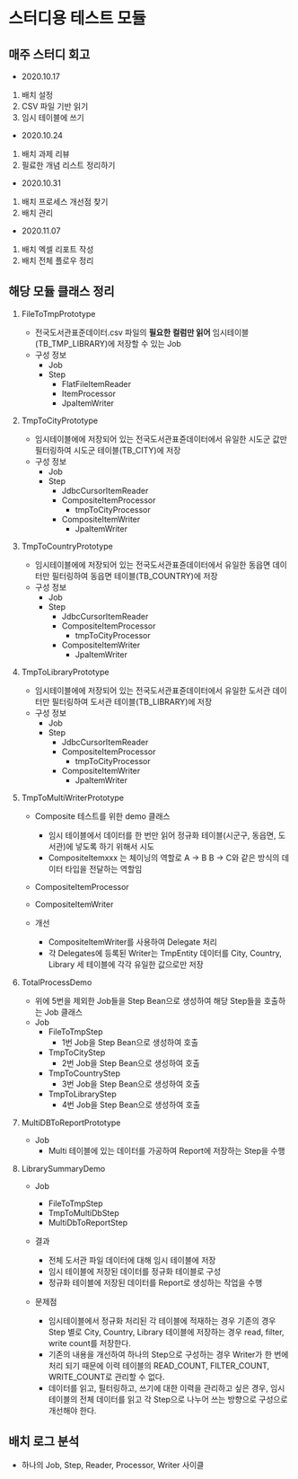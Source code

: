 # 스터디용 테스트 모듈

## 매주 스터디 회고
- 2020.10.17

1. 배치 설정
2. CSV 파일 기반 읽기
3. 임시 테이블에 쓰기

- 2020.10.24

1. 배치 과제 리뷰
2. 필료한 개념 리스트 정리하기

- 2020.10.31

1. 배치 프로세스 개선점 찾기
2. 배치 관리

- 2020.11.07

1. 배치 엑셀 리포트 작성
2. 배치 전체 플로우 정리

## 해당 모듈 클래스 정리
1. FileToTmpPrototype
    - 전국도서관표준데이터.csv 파일의 **필요한 컬럼만 읽어** 임시테이블(TB_TMP_LIBRARY)에 저장할 수 있는 Job
    - 구성 정보
        - Job
        - Step
            - FlatFileItemReader
            - ItemProcessor
            - JpaItemWriter

2. TmpToCityPrototype
    - 임시테이블에에 저장되어 있는 전국도서관표쥰데이터에서 유일한 시도군 값만 필터링하여 시도군 테이블(TB_CITY)에 저장
    - 구성 정보
        - Job
        - Step
            - JdbcCursorItemReader
            - CompositeItemProcessor
                - tmpToCityProcessor
            - CompositeItemWriter
                - JpaItemWriter
 
3. TmpToCountryPrototype
    - 임시테이블에에 저장되어 있는 전국도서관표쥰데이터에서 유일한 동읍면 데이터만 필터링하여 동읍면 테이블(TB_COUNTRY)에 저장 
   - 구성 정보
        - Job
        - Step
            - JdbcCursorItemReader
            - CompositeItemProcessor
                - tmpToCityProcessor
            - CompositeItemWriter
                - JpaItemWriter

4. TmpToLibraryPrototype
    - 임시테이블에에 저장되어 있는 전국도서관표쥰데이터에서 유일한 도서관 데이터만 필터링하여 도서관 테이블(TB_LIBRARY)에 저장
    - 구성 정보
        - Job
        - Step
            - JdbcCursorItemReader
            - CompositeItemProcessor
                - tmpToCityProcessor
            - CompositeItemWriter
                - JpaItemWriter

5. TmpToMultiWriterPrototype
    - Composite 테스트를 위한 demo 클래스
        - 임시 테이블에서 데이터를 한 번만 읽어 정규화 테이블(시군구, 동읍면, 도서관)에 넣도록 하기 위해서 시도
        - CompositeItemxxx 는 체이닝의 역할로 A -> B B -> C와 같은 방식의 데이터 타입을 전달하는 역할임

    - CompositeItemProcessor
    - CompositeItemWriter
    
    - 개선
        - CompositeItemWriter를 사용하여 Delegate 처리
        - 각 Delegates에 등록된 Writer는 TmpEntity 데이터를 City, Country, Library 세 테이블에 각각 유일한 값으로만 저장

6. TotalProcessDemo
    - 위에 5번을 제외한 Job들을 Step Bean으로 생성하여 해당 Step들을 호출하는 Job 클래스
    - Job
        - FileToTmpStep
            - 1번 Job을 Step Bean으로 생성하여 호출
        - TmpToCityStep
            - 2번 Job을 Step Bean으로 생성하여 호출
        - TmpToCountryStep
            - 3번 Job을 Step Bean으로 생성하여 호출
        - TmpToLibraryStep
            - 4번 Job을 Step Bean으로 생성하여 호출

7. MultiDBToReportPrototype
    - Job
        - Multi 테이블에 있는 데이터를 가공하여 Report에 저장하는 Step을 수행

8. LibrarySummaryDemo
    - Job
        - FileToTmpStep
        - TmpToMultiDbStep
        - MultiDbToReportStep
    
    - 결과
        - 전체 도서관 파일 데이터에 대해 임시 테이블에 저장
        - 임시 테이블에 저장된 데이터를 정규화 테이블로 구성
        - 정규화 테이블에 저장된 데이터를 Report로 생성하는 작업을 수행

    - 문제점
        - 임시테이블에서 정규화 처리된 각 테이블에 적재하는 경우 기존의 경우 Step 별로 City, Country, Library 테이블에 저장하는 경우 read, filter, write count를 저장한다. 
        - 기존의 내용을 개선하여 하나의 Step으로 구성하는 경우 Writer가 한 번에 처리 되기 때문에 이력 테이블의 READ_COUNT, FILTER_COUNT, WRITE_COUNT로 관리할 수 없다.
        - 데이터를 읽고, 필터링하고, 쓰기에 대한 이력을 관리하고 싶은 경우, 임시테이블의 전체 데이터를 읽고 각 Step으로 나누어 쓰는 방향으로 구성으로 개선해야 한다.

## 배치 로그 분석
- 하나의 Job, Step, Reader, Processor, Writer 사이클

